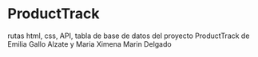 # ProductTrack
rutas html, css, API, tabla de base de datos del proyecto ProductTrack de Emilia Gallo Alzate y Maria Ximena Marin Delgado

